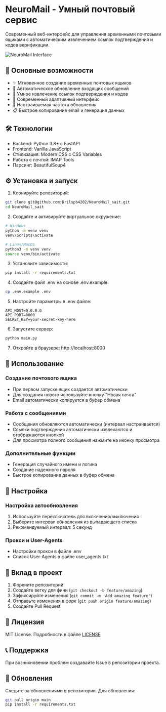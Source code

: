 # NeuroMail - Умный почтовый сервис

Современный веб-интерфейс для управления временными почтовыми ящиками с автоматическим извлечением ссылок подтверждения и кодов верификации.

![NeuroMail Interface](static/images/preview.png)

## 🚀 Основные возможности

- ✨ Мгновенное создание временных почтовых ящиков
- 📨 Автоматическое обновление входящих сообщений
- 🔗 Умное извлечение ссылок подтверждения и кодов
- 🎨 Современный адаптивный интерфейс
- 🔄 Настраиваемая частота обновления
- 📋 Быстрое копирование email и генерация данных

## 🛠 Технологии

- Backend: Python 3.8+ с FastAPI
- Frontend: Vanilla JavaScript
- Стилизация: Modern CSS с CSS Variables
- Работа с почтой: IMAP Tools
- Парсинг: BeautifulSoup4

## ⚙️ Установка и запуск

1. Клонируйте репозиторий:
```bash
git clone git@github.com:Drilspb4202/NeuroMail_sait.git
cd NeuroMail_sait
```

2. Создайте и активируйте виртуальное окружение:
```bash
# Windows
python -m venv venv
venv\Scripts\activate

# Linux/MacOS
python3 -m venv venv
source venv/bin/activate
```

3. Установите зависимости:
```bash
pip install -r requirements.txt
```

4. Создайте файл .env на основе .env.example:
```bash
cp .env.example .env
```

5. Настройте параметры в .env файле:
```env
API_HOST=0.0.0.0
API_PORT=8000
SECRET_KEY=your-secret-key-here
```

6. Запустите сервер:
```bash
python main.py
```

7. Откройте в браузере: http://localhost:8000

## 🎯 Использование

### Создание почтового ящика
- При первом запуске ящик создается автоматически
- Для создания нового используйте кнопку "Новая почта"
- Email автоматически копируется в буфер обмена

### Работа с сообщениями
- Сообщения обновляются автоматически (интервал настраивается)
- Ссылки подтверждения автоматически извлекаются и отображаются кнопкой
- Для просмотра полного сообщения нажмите на иконку просмотра

### Дополнительные функции
- Генерация случайного имени и логина
- Создание надежного пароля
- Быстрое копирование данных в буфер обмена

## 🔧 Настройка

### Настройка автообновления
1. Используйте переключатель для включения/выключения
2. Выберите интервал обновления из выпадающего списка
3. Рекомендуемый интервал: 5 секунд

### Прокси и User-Agents
- Настройки прокси в файле .env
- Список User-Agents в файле user_agents.txt

## 🤝 Вклад в проект

1. Форкните репозиторий
2. Создайте ветку для фичи (`git checkout -b feature/amazing`)
3. Зафиксируйте изменения (`git commit -m 'Add amazing feature'`)
4. Отправьте изменения в форк (`git push origin feature/amazing`)
5. Создайте Pull Request

## 📝 Лицензия

MIT License. Подробности в файле [LICENSE](LICENSE)

## 📞 Поддержка

При возникновении проблем создавайте Issue в репозитории проекта.

## 🔄 Обновления

Следите за обновлениями в репозитории. Для обновления:

```bash
git pull origin main
pip install -r requirements.txt
``` 